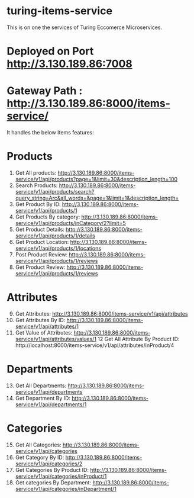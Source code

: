# turing-items-service

This is on one the services of Turing Eccomerce Microservices. 

# Deployed on Port http://3.130.189.86:7008

# Gateway Path :  http://3.130.189.86:8000/items-service/ 

It handles the below Items features:
# Products
1. Get All products: http://3.130.189.86:8000/items-service/v1/api/products?page=1&limit=30&description_length=100
2. Search Products: http://3.130.189.86:8000/items-service/v1/api/products/search?query_string=Arc&all_words=&page=1&limit=1&description_length=
3. Get Product By ID: http://3.130.189.86:8000/items-service/v1/api/products/1
4. Get Products By category: http://3.130.189.86:8000/items-service/v1/api/products/inCategory/2?limit=5
5. Get Product Details: http://3.130.189.86:8000/items-service/v1/api/products/1/details
6. Get Product Location: http://3.130.189.86:8000/items-service/v1/api/products/1/locations
7. Post Product Review: http://3.130.189.86:8000/items-service/v1/api/products/1/reviews
8. Get Product Review: http://3.130.189.86:8000/items-service/v1/api/products/1/reviews
# Attributes
9. Get Attributes: http://3.130.189.86:8000/items-service/v1/api/attributes
10. Get Attributes By ID: http://3.130.189.86:8000/items-service/v1/api/attributes/1
11. Get Value of Attributes: http://3.130.189.86:8000/items-service/v1/api/attributes/values/1
12 Get All Attribute By Product ID: http://localhost:8000/items-service/v1/api/attributes/inProduct/4
# Departments
13. Get All Departments: http://3.130.189.86:8000/items-service/v1/api/departments
14. Get Department By ID: http://3.130.189.86:8000/items-service/v1/api/departments/1
# Categories
15. Get All Categories: http://3.130.189.86:8000/items-service/v1/api/categories
16. Get Category By ID: http://3.130.189.86:8000/items-service/v1/api/categories/2
17. Get Categories By Product ID: http://3.130.189.86:8000/items-service/v1/api/categories/inProduct/1
18. Get categories By Department: http://3.130.189.86:8000/items-service/v1/api/categories/inDepartment/1
